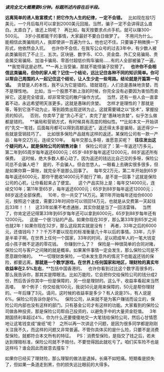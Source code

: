 ***读完全文大概需要6分钟。标题所述内容在后半段。***
  
**远离简单的诱人致富模式！把它作为人生的纪律，一定不会错。**
 
比如现在投1万美元，一个月后每月可以拿到2000美元回报。当然，骗子一定不会讲得这么直白。太直白了，谁还上钩呢？
 
再比如，每天按要求点点手机，就可以赚300-500元。
 
3岁小孩都能干的事情，大家最好不要白日做梦了。
 
不用问为什么。能相信此类骗局的人，我即使讲一百遍为什么，他也记不住。只要骗子稍微换一下形式，他依然会入坑。
 
也许你不会信，在我写公众号的过去3年中，有少数人被此类骗局坑了不止三、五次。区块链、数字币、ICO、资金盘、外汇交易骗局、贵金属交易骗局、加油卡骗局、零首付超低价购车骗局......有的人全部被骗了一遍。
 
**我觉得这是必然。**一再上当受骗，那就不能怪骗子狡猾了。
 
**也许你不会相信这类骗局，但你的家人呢？记住一个结论，远比记住各种不同的知识简单。你可以帮自己周围的人一起记住这个结论，让人生少走一些弯路。结论就是开篇第一句话。**
 
贪婪是人的本性，我不认为它是错的。错就错在，人们总是愚昧地贪婪，而不是理性地。
 
比如，当一个股票不断上涨的时候，你完全没有必要因为害怕而卖掉它。这是完全错误，却非常常见的散户操作方式。
 
当然，还有一些人会一直拿着不动，永远希望明天涨更多。这就是愚昧的贪婪。
 
怎样才是理性的？那就是等，等到它涨不动为止，等到趋势出现逆转为止。这就需要辅之以“技术”，掌握投资的知识。
 
否则，你卖早了是“贪心不足”，卖完了是“愚昧地贪婪”。似乎怎么做都是错的。
 
**骗局和营销方式，有时候具有高度的相似性。**比如本文一开始讲的“先交一笔钱，后面每月都可以得到高额返还”。返还得太多是骗局，返还得少一些就是营销技巧了。
 
比如很多保险产品就有这样的返还。某保险公司有一款一产品：每年交2万元，连续交10年。
 
每年交那么多呀，谁愿意买呢？
 
**往往发出这个疑问的人，就是保险公司的销售对象！**
 
保险公司说了：第一年返还1万多元，第二年到65周岁每年返还6000元；65岁\-88岁每年返还12000元，88岁返还所有保费。
 
这时候，绝大多数人都心动了。因为返还的钱远比自己交的多呀，保险公司总不会骗人吧？
 
是的，不会骗人。但会忽悠人。一眼看上去确实很多很多，但是如果你算一算账，就完全不是那么回事了。
 
每年交2万元，第二年开始到65岁每年返还6000元，那你干脆收14000元不就行了嘛，是不是一回事？这就是保险公司的心机，让你看起来占了便宜。 
 
这个产品实际上是：每年交14000元，连续交10年；第11年至65岁，每年返还6000元；65岁到88岁每年返还12000元；88岁返还全部保费。
 
10年，你一共交了14万元。第11年开始每年还给你6000元，按照这个速度，需要23年时间你可以领回14万元，也就是从交费第一天起往后33年！！！
 
这33年如果不考虑通胀，其实你就是当了一回活雷锋。
 
当然了，你肯定还记得第33年到65岁每年还可以拿到6000元，65岁到88岁每年还有12000元。
 
这是一个很刁钻的产品。如果你现在30岁，那么第33年到65岁之间也就2年！如果你现在32岁，那么这段其实就是没有！
 
再者，33年之后的6000元，还值钱吗？？？千万不要以现在的标准衡量几十年以后的事情。33年，几乎是半辈子啊。在世界上任何一个国家，33年的时间，足以把成年人的一笔大钱变成小孩子微不足道的零花钱。
 
你赚到什么了？
 
保险是一种很简单的合同对赌，保险公司与客户之间赌的就是概率。如果某件事情一定会发生，那么保险公司是不愿意跟你赌的。
 
**一切理财类保险，一切未发生意外的情况下也能返还钱的保险，都要远离。**那就是一个数学游戏。**在世界上任何国家和地区，理财险的真实年收益率在2.5%左右****，**包括中国香港的。
 
也许你看到过比这个数字高很多的，那么我告诉你，那其实是障眼法。比如万能险，它会把你交给保险公司的钱分成2份，然后告诉你其中一份是保障的，另一份是理财的。这么干，收益率看起来当然高喽。
 
举个例子：你交给我100元，我说50元是用来保障的，50元是帮你理财的。一年后赚了3元。请问，这时候的收益率是多少？有人说是3%，有人说是6%。保险公司告诉你是6%。
 
保险公司，从来就不是为客户赚钱而设立的，保险公司内部也没有这样的部门。只有基金公司才有这样的功能。大家看到的保险公司做各种投资，那是保险公司帮自己投资的，以避免手中的大量资金贬值。
 
3年期国债利率超过4%，你为什么还要傻傻地交一大笔钱给保险公司，然后心甘情愿地让这笔钱变成“废纸”呢？
 
之所以再一次讲这个问题，是因为很多同学都是刚刚关注我不久，而这样的问题又非常普遍。不管你具体买的是什么险，只要不是消费型保险，就都符合本文所有的特征。
 
PS：消费型保险，是指交了钱之后，若未达到理赔标准，保险公司就不予赔付。不要觉得因此就吃亏了。咱们买车险不也是这样吗？谁会因此而故意去撞车？
  
如果你已经买了理财险，那么理智的做法是退掉。长痛不如短痛。短期看是损失了，但如果一条道走到黑，你的损失远比眼前的大得多。